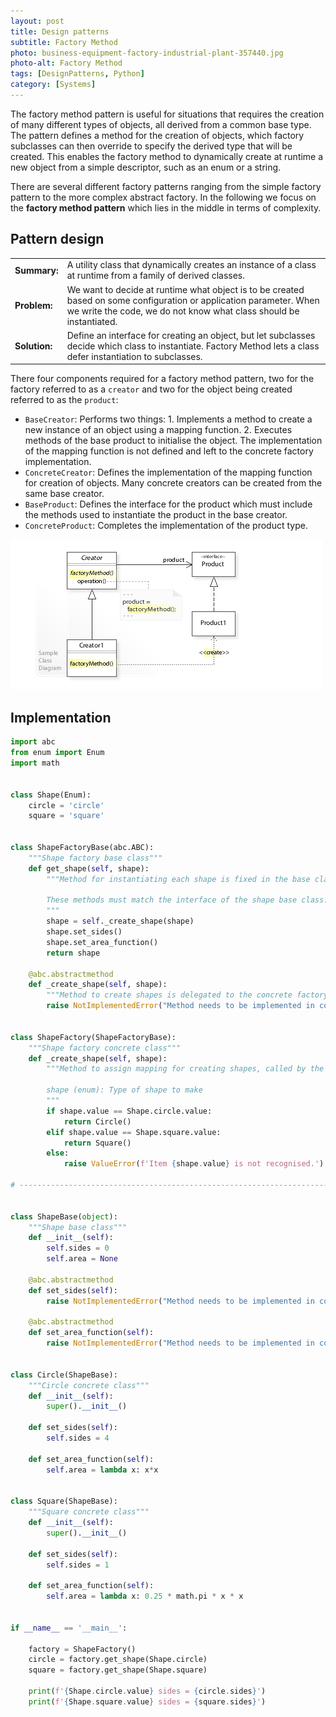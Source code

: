 ```yaml
---
layout: post
title: Design patterns 
subtitle: Factory Method
photo: business-equipment-factory-industrial-plant-357440.jpg
photo-alt: Factory Method
tags: [DesignPatterns, Python]
category: [Systems]
---
```


The factory method pattern is useful for situations that requires the creation of many different types of objects, all derived from a common base type. The pattern defines a method for the creation of objects, which factory subclasses can then override to specify the derived type that will be created. This enables the factory method to dynamically create at runtime a new object from a simple descriptor, such as an enum or a string. 

There are several different factory patterns ranging from the simple factory pattern to the more complex abstract factory. In the following we focus on the **factory method pattern** which lies in the middle in terms of complexity.

## Pattern design
|||
|---|---|
|**Summary:**|A utility class that dynamically creates an instance of a class at runtime from a family of derived classes.|
|**Problem:**| We want to decide at runtime what object is to be created based on some configuration or application parameter. When we write the code, we do not know what class should be instantiated.|
|**Solution:**| Define an interface for creating an object, but let subclasses decide which class to instantiate. Factory Method lets a class defer instantiation to subclasses.|


There four components required for a factory method pattern, two for the factory referred to as a `creator` and two for the object being created referred to as the `product`:
- `BaseCreator`: Performs two things: 1. Implements a method to create a new instance of an object using a mapping function. 2. Executes methods of the base product to initialise the object. The implementation of the mapping function is not defined and left to the concrete factory implementation.
- `ConcreteCreator`: Defines the implementation of the mapping function for creation of objects. Many concrete creators can be created from the same base creator.
- `BaseProduct`: Defines the interface for the product which must include the methods used to instantiate the product in the base creator.
- `ConcreteProduct`: Completes the implementation of the product type.

![UML diagram](/assets/images/posts/2020-04-28-design-patterns-factory/Factory.jpg)

## Implementation

```python
import abc
from enum import Enum
import math


class Shape(Enum):
    circle = 'circle'
    square = 'square'


class ShapeFactoryBase(abc.ABC):
    """Shape factory base class"""
    def get_shape(self, shape):
        """Method for instantiating each shape is fixed in the base class

        These methods must match the interface of the shape base class.
        """
        shape = self._create_shape(shape)
        shape.set_sides()
        shape.set_area_function()
        return shape

    @abc.abstractmethod
    def _create_shape(self, shape):
        """Method to create shapes is delegated to the concrete factory"""
        raise NotImplementedError("Method needs to be implemented in concrete class.")


class ShapeFactory(ShapeFactoryBase):
    """Shape factory concrete class"""
    def _create_shape(self, shape):
        """Method to assign mapping for creating shapes, called by the base class.

        shape (enum): Type of shape to make
        """
        if shape.value == Shape.circle.value:
            return Circle()
        elif shape.value == Shape.square.value:
            return Square()
        else:
            raise ValueError(f'Item {shape.value} is not recognised.')

# ----------------------------------------------------------------------------------------------------------------------


class ShapeBase(object):
    """Shape base class"""
    def __init__(self):
        self.sides = 0
        self.area = None

    @abc.abstractmethod
    def set_sides(self):
        raise NotImplementedError("Method needs to be implemented in concrete class.")

    @abc.abstractmethod
    def set_area_function(self):
        raise NotImplementedError("Method needs to be implemented in concrete class.")


class Circle(ShapeBase):
    """Circle concrete class"""
    def __init__(self):
        super().__init__()

    def set_sides(self):
        self.sides = 4

    def set_area_function(self):
        self.area = lambda x: x*x


class Square(ShapeBase):
    """Square concrete class"""
    def __init__(self):
        super().__init__()

    def set_sides(self):
        self.sides = 1

    def set_area_function(self):
        self.area = lambda x: 0.25 * math.pi * x * x


if __name__ == '__main__':

    factory = ShapeFactory()
    circle = factory.get_shape(Shape.circle)
    square = factory.get_shape(Shape.square)

    print(f'{Shape.circle.value} sides = {circle.sides}')
    print(f'{Shape.square.value} sides = {square.sides}')
```


